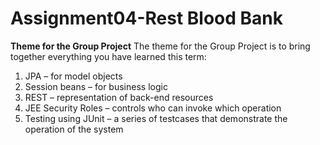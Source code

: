 # Assignment04-Rest Blood Bank

**Theme for the Group Project**
The theme for the Group Project is to bring together everything you have learned this term:
1. JPA – for model objects
2. Session beans – for business logic
3. REST – representation of back-end resources
4. JEE Security Roles – controls who can invoke which operation
5. Testing using JUnit – a series of testcases that demonstrate the operation of the system

